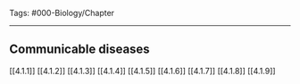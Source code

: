 Tags: #000-Biology/Chapter 

---
## Communicable diseases
[[4.1.1]]
[[4.1.2]]
[[4.1.3]]
[[4.1.4]]
[[4.1.5]]
[[4.1.6]]
[[4.1.7]]
[[4.1.8]]
[[4.1.9]]
